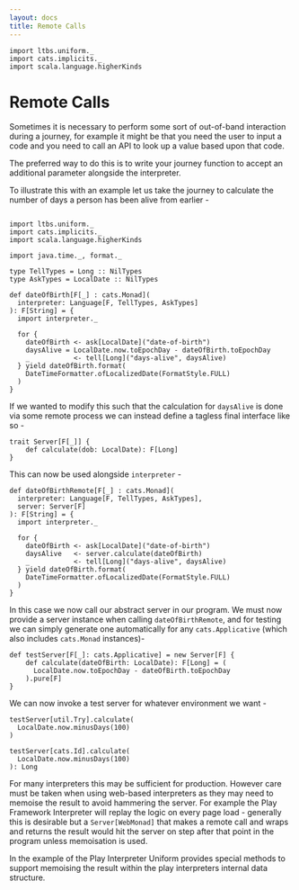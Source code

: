 ```yaml
---
layout: docs
title: Remote Calls
---
```


```tut:invisible
import ltbs.uniform._
import cats.implicits._
import scala.language.higherKinds
```

# Remote Calls 

Sometimes it is necessary to perform some sort of out-of-band
interaction during a journey, for example it might be that you need
the user to input a code and you need to call an API to look up a
value based upon that code. 

The preferred way to do this is to write your journey function to
accept an additional parameter alongside the interpreter. 

To illustrate this with an example let us take the journey to
calculate the number of days a person has been alive from earlier - 

```tut:silent

import ltbs.uniform._
import cats.implicits._
import scala.language.higherKinds

import java.time._, format._

type TellTypes = Long :: NilTypes
type AskTypes = LocalDate :: NilTypes

def dateOfBirth[F[_] : cats.Monad](
  interpreter: Language[F, TellTypes, AskTypes]
): F[String] = {
  import interpreter._

  for {
    dateOfBirth <- ask[LocalDate]("date-of-birth")
    daysAlive = LocalDate.now.toEpochDay - dateOfBirth.toEpochDay
    _           <- tell[Long]("days-alive", daysAlive)
  } yield dateOfBirth.format(
    DateTimeFormatter.ofLocalizedDate(FormatStyle.FULL)
  )
}
```

If we wanted to modify this such that the calculation for `daysAlive` is
done via some remote process we can instead define a tagless final
interface like so - 

```tut:silent
trait Server[F[_]] {
    def calculate(dob: LocalDate): F[Long]
}
```

This can now be used alongside `interpreter` - 

```tut:silent
def dateOfBirthRemote[F[_] : cats.Monad](
  interpreter: Language[F, TellTypes, AskTypes], 
  server: Server[F]
): F[String] = {
  import interpreter._

  for {
    dateOfBirth <- ask[LocalDate]("date-of-birth")
    daysAlive   <- server.calculate(dateOfBirth)
    _           <- tell[Long]("days-alive", daysAlive)
  } yield dateOfBirth.format(
    DateTimeFormatter.ofLocalizedDate(FormatStyle.FULL)
  )
}
```

In this case we now call our abstract server in our program. We must
now provide a server instance when calling `dateOfBirthRemote`, and for
testing we can simply generate one automatically for any
`cats.Applicative` (which also includes `cats.Monad` instances)- 

```tut:silent
def testServer[F[_]: cats.Applicative] = new Server[F] { 
    def calculate(dateOfBirth: LocalDate): F[Long] = (
      LocalDate.now.toEpochDay - dateOfBirth.toEpochDay
    ).pure[F]
}
```

We can now invoke a test server for whatever environment we want - 

```tut
testServer[util.Try].calculate(
  LocalDate.now.minusDays(100)
)

testServer[cats.Id].calculate(
  LocalDate.now.minusDays(100)
): Long
```

For many interpreters this may be sufficient for production. However
care must be taken when using web-based interpreters as they may need
to memoise the result to avoid hammering the server. For example the
Play Framework Interpreter will replay the logic on every page load -
generally this is desirable but a `Server[WebMonad]` that makes a
remote call and wraps and returns the result would hit the server on
step after that point in the program unless memoisation is used. 

In the example of the Play Interpreter Uniform provides special
methods to support memoising the result within the play interpreters
internal data structure. 
